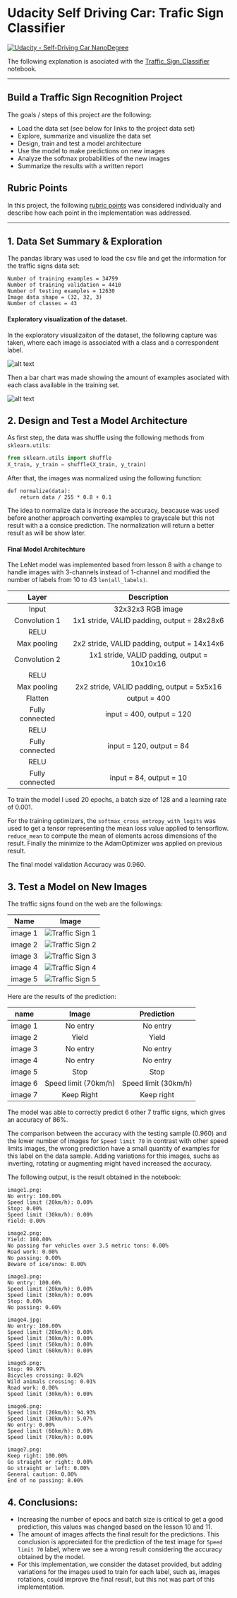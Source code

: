 # **Udacity Self Driving Car: Trafic Sign Classifier** 

[![Udacity - Self-Driving Car NanoDegree](https://s3.amazonaws.com/udacity-sdc/github/shield-carnd.svg)](http://www.udacity.com/drive)

The following explanation is asociated with the [Traffic_Sign_Classifier](https://github.com/udacity/CarND-Traffic-Sign-Classifier-Project/blob/master/Traffic_Sign_Classifier.ipynb) notebook.

---

## Build a Traffic Sign Recognition Project ##

The goals / steps of this project are the following:
* Load the data set (see below for links to the project data set)
* Explore, summarize and visualize the data set
* Design, train and test a model architecture
* Use the model to make predictions on new images
* Analyze the softmax probabilities of the new images
* Summarize the results with a written report


[//]: # (Image References)

[image1]: ./examples/exploration.png "Exploration"
[image2]: ./examples/grayscale.jpg "Grayscaling"
[image3]: ./examples/random_noise.jpg "Random Noise"
[image4]: ./examples/amounts.png "Amounts"
[test_image1]: ./test_images/image3.png "Traffic Sign 1"
[test_image2]: ./test_images/image4.jpg "Traffic Sign 2"
[test_image3]: ./test_images/image5.png "Traffic Sign 3"
[test_image4]: ./test_images/image6.png "Traffic Sign 4"
[test_image5]: ./test_images/image7.png "Traffic Sign 5"

## Rubric Points
In this project, the following [rubric points](https://review.udacity.com/#!/rubrics/481/view) was considered individually and describe how each point in the implementation was addressed.  

---

## 1. Data Set Summary & Exploration

The pandas library was used to load the csv file and get the information for the traffic signs data set:

```
Number of training examples = 34799
Number of training validation = 4410
Number of testing examples = 12630
Image data shape = (32, 32, 3)
Number of classes = 43
```

#### Exploratory visualization of the dataset.

In the exploratory visualizaiton of the dataset, the following capture was taken, where each image is associated with a class and a correspondent label.

![alt text][image1]

Then a bar chart was made showing the amount of examples asociated with each class available in the training set.

![alt text][image4]

## 2. Design and Test a Model Architecture

As first step, the data was shuffle using the following methods from `sklearn.utils`:

```python
from sklearn.utils import shuffle
X_train, y_train = shuffle(X_train, y_train)
```

After that, the images was normalized using the following function:
```
def normalize(data):
    return data / 255 * 0.8 + 0.1
```

The idea to normalize data is increase the accuracy, beacause was used before another approach converting examples to grayscale but this not result with a a consice prediction. The normalization will return a better result as will be show later.

#### Final Model Architechture

The LeNet model was implemented based from lesson 8 with a change to handle images with 3-channels instead of 1-channel and modified the number of labels from 10 to 43 `len(all_labels)`.


| Layer         		|     Description	        					|
|:---------------------:|:---------------------------------------------:|
| Input         		| 32x32x3 RGB image   							|
| Convolution 1     	| 1x1 stride, VALID padding, output = 28x28x6 	|
| RELU					|												|
| Max pooling	      	| 2x2 stride, VALID padding, output = 14x14x6   |
| Convolution 2  	    | 1x1 stride, VALID padding, output = 10x10x16  |
| RELU					|												|
| Max pooling	      	| 2x2 stride, VALID padding, output = 5x5x16    |
| Flatten				| output = 400									|
| Fully connected		| input = 400, output = 120       	            |
| RELU					|												|
| Fully connected		| input = 120, output = 84       	            |
| RELU					|												|
| Fully connected		| input = 84, output = 10       	            |

To train the model I used 20 epochs, a batch size of 128 and a learning rate of 0.001.

For the training optimizers, the `softmax_cross_entropy_with_logits` was used to get a tensor representing the mean loss value applied to tensorflow. `reduce_mean` to compute the mean of elements across dimensions of the result. Finally the minimize to the AdamOptimizer was applied on previous result.

The final model validation Accuracy was 0.960.
 

## 3. Test a Model on New Images

<!-- #### 1. Choose five German traffic signs found on the web and provide them in the report. For each image, discuss what quality or qualities might be difficult to classify. -->
The traffic signs found on the web are the followings:

| Name | Image |
| :-----------------:|:------------------------: |
| image 1 |  ![][test_image1] |
| image 2 |  ![][test_image2] |
| image 3 |  ![][test_image3] |
| image 4 |  ![][test_image4] |
| image 5 |  ![][test_image5] |

Here are the results of the prediction:

| name | Image			        |     Prediction	        					|
|:---------------------:|:---------------------:|:---------------------------------------------:|
| image 1 | No entry       		| No entry   									|
| image 2 | Yield     			| Yield 										|
| image 3 | No entry				| No entry										|
| image 4 | No entry				| No entry										|
| image 5 | Stop      			| Stop     		    							|
| image 6 | Speed limit (70km/h)	| Speed limit (30km/h)							|
| image 7 | Keep Right			| Keep right									|

The model was able to correctly predict 6 other 7 traffic signs, which gives an accuracy of 86%.

The comparison between the accuracy with the testing sample (0.960) and the lower number of images for `Speed limit 70` in contrast with other speed limits images, the wrong prediction have a small quantity of examples for this label on the data sample. Adding variations for this images, suchs as inverting, rotating or augmenting might haved increased the accuracy.

The following output, is the result obtained in the notebook:
```
image1.png:
No entry: 100.00%
Speed limit (20km/h): 0.00%
Stop: 0.00%
Speed limit (30km/h): 0.00%
Yield: 0.00%

image2.png:
Yield: 100.00%
No passing for vehicles over 3.5 metric tons: 0.00%
Road work: 0.00%
No passing: 0.00%
Beware of ice/snow: 0.00%

image3.png:
No entry: 100.00%
Speed limit (20km/h): 0.00%
Speed limit (30km/h): 0.00%
Stop: 0.00%
No passing: 0.00%

image4.jpg:
No entry: 100.00%
Speed limit (20km/h): 0.00%
Speed limit (30km/h): 0.00%
Speed limit (50km/h): 0.00%
Speed limit (60km/h): 0.00%

image5.png:
Stop: 99.97%
Bicycles crossing: 0.02%
Wild animals crossing: 0.01%
Road work: 0.00%
Speed limit (30km/h): 0.00%

image6.png:
Speed limit (20km/h): 94.93%
Speed limit (30km/h): 5.07%
No entry: 0.00%
Speed limit (60km/h): 0.00%
Speed limit (70km/h): 0.00%

image7.png:
Keep right: 100.00%
Go straight or right: 0.00%
Go straight or left: 0.00%
General caution: 0.00%
End of no passing: 0.00%
```

## 4. Conclusions:
- Increasing the number of epocs and batch size is critical to get a good prediction, this values was changed based on the lesson 10 and 11.
- The amount of images affects the final result for the predictions. This conclusion is appreciated for the prediction of the test image for `Speed limit 70` label, where we see a wrong result considering the accuracy obtained by the model.
- For this implementation, we consider the dataset provided, but adding variations for the images used to train for each label, such as, images rotations, could improve the final result, but this not was part of this implementation.



